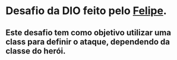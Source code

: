 # Desafio da **DIO** feito pelo [**Felipe**](https://github.com/felipeAguiarCode).

## Este desafio tem como objetivo utilizar uma class para definir o ataque, dependendo da classe do herói.